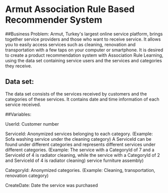# Armut Association Rule Based Recommender System

##Business Problem:
Armut, Turkey's largest online service platform, brings together service providers and those who want to receive service. It allows you to easily access services such as cleaning, renovation and transportation with a few taps on your computer or smartphone. It is desired to create a product recommendation system with Association Rule Learning, using the data set containing service users and the services and categories they receive.

## Data set:
The data set consists of the services received by customers and the categories of these services. It contains date and time information of each service received.

##Variables:

UserId: Customer number

ServiceId: Anonymized services belonging to each category. (Example: Sofa washing service under the cleaning category) A ServiceId can be found under different categories and represents different services under different categories. (Example: The service with a CategoryId of 7 and a ServiceId of 4 is radiator cleaning, while the service with a CategoryId of 2 and ServiceId of 4 is radiator cleaning) service furniture assembly)

CategoryId: Anonymized categories. (Example: Cleaning, transportation, renovation category)

CreateDate: Date the service was purchased
